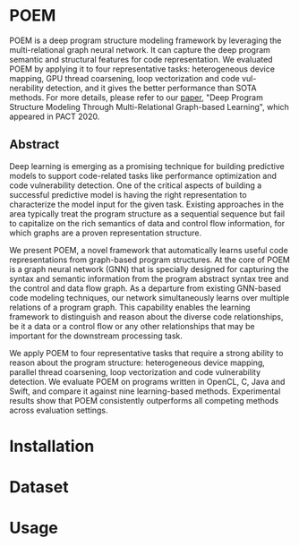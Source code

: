 # POEM
POEM is a deep program structure modeling framework by leveraging the multi-relational graph neural network. It can capture the deep program semantic and structural features for code representation. We evaluated POEM by applying it to four representative tasks: heterogeneous device mapping, GPU thread coarsening, loop vectorization and code vul- nerability detection, and it gives the better performance than SOTA methods.
For more details, please refer to our [paper](), "Deep Program Structure Modeling Through Multi-Relational Graph-based Learning", which appeared in PACT 2020.

## Abstract
Deep learning is emerging as a promising technique for building predictive models to support code-related tasks like performance
optimization and code vulnerability detection. One of the critical aspects of building a successful predictive model is having the right
representation to characterize the model input for the given task. Existing approaches in the area typically treat the program structure
as a sequential sequence but fail to capitalize on the rich semantics of data and control flow information, for which graphs are a proven
representation structure.

We present POEM, a novel framework that
automatically learns useful code representations from graph-based program structures. At the core of POEM is a graph neural
network (GNN) that is specially designed for capturing the syntax and semantic information from the program abstract syntax tree and the
control and data flow graph. As a departure from existing GNN-based code modeling techniques, our network simultaneously learns over
multiple relations of a program graph. This capability enables the learning framework to distinguish and reason about the diverse code
relationships, be it a data or a control flow or any other relationships that may be important for the downstream processing task.

We apply POEM to four representative tasks that require a strong ability to reason about the program structure: heterogeneous
device mapping, parallel thread coarsening, loop vectorization and code vulnerability detection. We evaluate POEM on programs
written in OpenCL, C, Java and Swift, and compare it against nine learning-based methods. Experimental results show that POEM
consistently outperforms all competing methods across evaluation settings.

# Installation


# Dataset

# Usage


